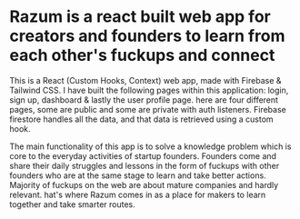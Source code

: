 # Razum is a react built web app for creators and founders to learn from each other's fuckups and connect

This is a React (Custom Hooks, Context) web app, made with Firebase & Tailwind CSS. I have built the
following pages within this application: login, sign up, dashboard & lastly the user profile page. 
here are four different pages, some are public and some are private with auth listeners. 
Firebase firestore handles all the data, and that data is retrieved using a custom hook.

The main functionality of this app is to solve a knowledge problem which is core to the everyday activities 
of startup founders. Founders come and share their daily struggles and lessons in the form of fuckups 
with other founders who are at the same stage to learn and take better actions. 
Majority of fuckups on the web are about mature companies and hardly relevant. 
hat's where Razum comes in as a place for makers to learn together and take smarter routes.
